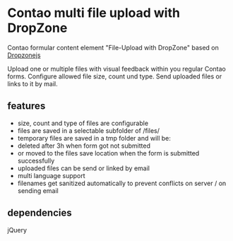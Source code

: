 # Contao multi file upload with DropZone
Contao formular content element "File-Upload with DropZone" based on <a href="http://www.dropzonejs.com/" target="_blank">Dropzonejs</a>

Upload one or multiple files with visual feedback within you regular Contao forms.
Configure allowed file size, count und type.
Send uploaded files or links to it by mail.

## features
* size, count and type of files are configurable
* files are saved in a selectable subfolder of /files/
* temporary files are saved in a tmp folder and will be:
 *  deleted after 3h when form got not submitted
 *  or moved to the files save location when the form is submitted successfully 
* uploaded files can be send or linked by email
* multi language support
* filenames get sanitized automatically to prevent conflicts on server / on sending email

## dependencies
jQuery
